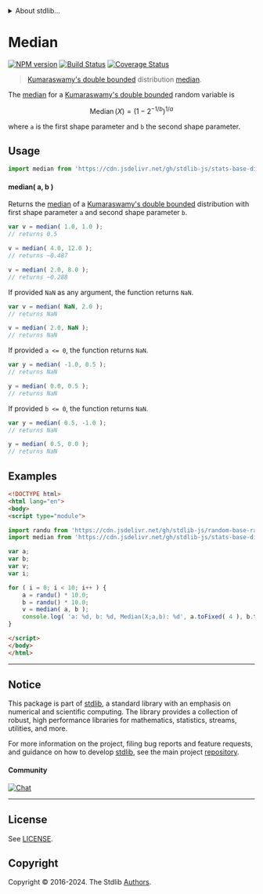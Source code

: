 <!--

@license Apache-2.0

Copyright (c) 2018 The Stdlib Authors.

Licensed under the Apache License, Version 2.0 (the "License");
you may not use this file except in compliance with the License.
You may obtain a copy of the License at

   http://www.apache.org/licenses/LICENSE-2.0

Unless required by applicable law or agreed to in writing, software
distributed under the License is distributed on an "AS IS" BASIS,
WITHOUT WARRANTIES OR CONDITIONS OF ANY KIND, either express or implied.
See the License for the specific language governing permissions and
limitations under the License.

-->


<details>
  <summary>
    About stdlib...
  </summary>
  <p>We believe in a future in which the web is a preferred environment for numerical computation. To help realize this future, we've built stdlib. stdlib is a standard library, with an emphasis on numerical and scientific computation, written in JavaScript (and C) for execution in browsers and in Node.js.</p>
  <p>The library is fully decomposable, being architected in such a way that you can swap out and mix and match APIs and functionality to cater to your exact preferences and use cases.</p>
  <p>When you use stdlib, you can be absolutely certain that you are using the most thorough, rigorous, well-written, studied, documented, tested, measured, and high-quality code out there.</p>
  <p>To join us in bringing numerical computing to the web, get started by checking us out on <a href="https://github.com/stdlib-js/stdlib">GitHub</a>, and please consider <a href="https://opencollective.com/stdlib">financially supporting stdlib</a>. We greatly appreciate your continued support!</p>
</details>

# Median

[![NPM version][npm-image]][npm-url] [![Build Status][test-image]][test-url] [![Coverage Status][coverage-image]][coverage-url] <!-- [![dependencies][dependencies-image]][dependencies-url] -->

> [Kumaraswamy's double bounded][kumaraswamy-distribution] distribution [median][median].

<!-- Section to include introductory text. Make sure to keep an empty line after the intro `section` element and another before the `/section` close. -->

<section class="intro">

The [median][median] for a [Kumaraswamy's double bounded][kumaraswamy-distribution] random variable is

<!-- <equation class="equation" label="eq:kumaraswamy_median" align="center" raw="\operatorname{Median}\left( X \right) = \left(1-2^{{-1/b}}\right)^{1/a}" alt="Median for a Kumaraswamy's double bounded distribution."> -->

```math
\mathop{\mathrm{Median}}\left( X \right) = \left(1-2^{{-1/b}}\right)^{1/a}
```

<!-- <div class="equation" align="center" data-raw-text="\operatorname{Median}\left( X \right) = \left(1-2^{{-1/b}}\right)^{1/a}" data-equation="eq:kumaraswamy_median">
    <img src="https://cdn.jsdelivr.net/gh/stdlib-js/stdlib@591cf9d5c3a0cd3c1ceec961e5c49d73a68374cb/lib/node_modules/@stdlib/stats/base/dists/kumaraswamy/median/docs/img/equation_kumaraswamy_median.svg" alt="Median for a Kumaraswamy's double bounded distribution.">
    <br>
</div> -->

<!-- </equation> -->

where `a` is the first shape parameter and `b` the second shape parameter.

</section>

<!-- /.intro -->

<!-- Package usage documentation. -->



<section class="usage">

## Usage

```javascript
import median from 'https://cdn.jsdelivr.net/gh/stdlib-js/stats-base-dists-kumaraswamy-median@v0.2.2-esm/index.mjs';
```

#### median( a, b )

Returns the [median][median] of a [Kumaraswamy's double bounded][kumaraswamy-distribution] distribution with first shape parameter `a` and second shape parameter `b`.

```javascript
var v = median( 1.0, 1.0 );
// returns 0.5

v = median( 4.0, 12.0 );
// returns ~0.487

v = median( 2.0, 8.0 );
// returns ~0.288
```

If provided `NaN` as any argument, the function returns `NaN`.

```javascript
var v = median( NaN, 2.0 );
// returns NaN

v = median( 2.0, NaN );
// returns NaN
```

If provided `a <= 0`, the function returns `NaN`.

```javascript
var y = median( -1.0, 0.5 );
// returns NaN

y = median( 0.0, 0.5 );
// returns NaN
```

If provided `b <= 0`, the function returns `NaN`.

```javascript
var y = median( 0.5, -1.0 );
// returns NaN

y = median( 0.5, 0.0 );
// returns NaN
```

</section>

<!-- /.usage -->

<!-- Package usage notes. Make sure to keep an empty line after the `section` element and another before the `/section` close. -->

<section class="notes">

</section>

<!-- /.notes -->

<!-- Package usage examples. -->

<section class="examples">

## Examples

<!-- eslint no-undef: "error" -->

```html
<!DOCTYPE html>
<html lang="en">
<body>
<script type="module">

import randu from 'https://cdn.jsdelivr.net/gh/stdlib-js/random-base-randu@esm/index.mjs';
import median from 'https://cdn.jsdelivr.net/gh/stdlib-js/stats-base-dists-kumaraswamy-median@v0.2.2-esm/index.mjs';

var a;
var b;
var v;
var i;

for ( i = 0; i < 10; i++ ) {
    a = randu() * 10.0;
    b = randu() * 10.0;
    v = median( a, b );
    console.log( 'a: %d, b: %d, Median(X;a,b): %d', a.toFixed( 4 ), b.toFixed( 4 ), v.toFixed( 4 ) );
}

</script>
</body>
</html>
```

</section>

<!-- /.examples -->

<!-- Section to include cited references. If references are included, add a horizontal rule *before* the section. Make sure to keep an empty line after the `section` element and another before the `/section` close. -->

<section class="references">

</section>

<!-- /.references -->

<!-- Section for related `stdlib` packages. Do not manually edit this section, as it is automatically populated. -->

<section class="related">

</section>

<!-- /.related -->

<!-- Section for all links. Make sure to keep an empty line after the `section` element and another before the `/section` close. -->


<section class="main-repo" >

* * *

## Notice

This package is part of [stdlib][stdlib], a standard library with an emphasis on numerical and scientific computing. The library provides a collection of robust, high performance libraries for mathematics, statistics, streams, utilities, and more.

For more information on the project, filing bug reports and feature requests, and guidance on how to develop [stdlib][stdlib], see the main project [repository][stdlib].

#### Community

[![Chat][chat-image]][chat-url]

---

## License

See [LICENSE][stdlib-license].


## Copyright

Copyright &copy; 2016-2024. The Stdlib [Authors][stdlib-authors].

</section>

<!-- /.stdlib -->

<!-- Section for all links. Make sure to keep an empty line after the `section` element and another before the `/section` close. -->

<section class="links">

[npm-image]: http://img.shields.io/npm/v/@stdlib/stats-base-dists-kumaraswamy-median.svg
[npm-url]: https://npmjs.org/package/@stdlib/stats-base-dists-kumaraswamy-median

[test-image]: https://github.com/stdlib-js/stats-base-dists-kumaraswamy-median/actions/workflows/test.yml/badge.svg?branch=v0.2.2
[test-url]: https://github.com/stdlib-js/stats-base-dists-kumaraswamy-median/actions/workflows/test.yml?query=branch:v0.2.2

[coverage-image]: https://img.shields.io/codecov/c/github/stdlib-js/stats-base-dists-kumaraswamy-median/main.svg
[coverage-url]: https://codecov.io/github/stdlib-js/stats-base-dists-kumaraswamy-median?branch=main

<!--

[dependencies-image]: https://img.shields.io/david/stdlib-js/stats-base-dists-kumaraswamy-median.svg
[dependencies-url]: https://david-dm.org/stdlib-js/stats-base-dists-kumaraswamy-median/main

-->

[chat-image]: https://img.shields.io/gitter/room/stdlib-js/stdlib.svg
[chat-url]: https://app.gitter.im/#/room/#stdlib-js_stdlib:gitter.im

[stdlib]: https://github.com/stdlib-js/stdlib

[stdlib-authors]: https://github.com/stdlib-js/stdlib/graphs/contributors

[umd]: https://github.com/umdjs/umd
[es-module]: https://developer.mozilla.org/en-US/docs/Web/JavaScript/Guide/Modules

[deno-url]: https://github.com/stdlib-js/stats-base-dists-kumaraswamy-median/tree/deno
[deno-readme]: https://github.com/stdlib-js/stats-base-dists-kumaraswamy-median/blob/deno/README.md
[umd-url]: https://github.com/stdlib-js/stats-base-dists-kumaraswamy-median/tree/umd
[umd-readme]: https://github.com/stdlib-js/stats-base-dists-kumaraswamy-median/blob/umd/README.md
[esm-url]: https://github.com/stdlib-js/stats-base-dists-kumaraswamy-median/tree/esm
[esm-readme]: https://github.com/stdlib-js/stats-base-dists-kumaraswamy-median/blob/esm/README.md
[branches-url]: https://github.com/stdlib-js/stats-base-dists-kumaraswamy-median/blob/main/branches.md

[stdlib-license]: https://raw.githubusercontent.com/stdlib-js/stats-base-dists-kumaraswamy-median/main/LICENSE

[kumaraswamy-distribution]: https://en.wikipedia.org/wiki/Kumaraswamy_distribution

[median]: https://en.wikipedia.org/wiki/Median

</section>

<!-- /.links -->
